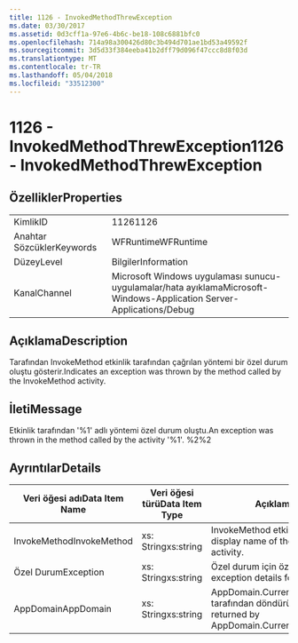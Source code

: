 ```yaml
---
title: 1126 - InvokedMethodThrewException
ms.date: 03/30/2017
ms.assetid: 0d3cff1a-97e6-4b6c-be18-108c6881bfc0
ms.openlocfilehash: 714a98a300426d80c3b494d701ae1bd53a49592f
ms.sourcegitcommit: 3d5d33f384eeba41b2dff79d096f47ccc8d8f03d
ms.translationtype: MT
ms.contentlocale: tr-TR
ms.lasthandoff: 05/04/2018
ms.locfileid: "33512300"
---
```

# <a name="1126---invokedmethodthrewexception"></a><span data-ttu-id="e6dc5-102">1126 - InvokedMethodThrewException</span><span class="sxs-lookup"><span data-stu-id="e6dc5-102">1126 - InvokedMethodThrewException</span></span>
## <a name="properties"></a><span data-ttu-id="e6dc5-103">Özellikler</span><span class="sxs-lookup"><span data-stu-id="e6dc5-103">Properties</span></span>  
  
|||  
|-|-|  
|<span data-ttu-id="e6dc5-104">Kimlik</span><span class="sxs-lookup"><span data-stu-id="e6dc5-104">ID</span></span>|<span data-ttu-id="e6dc5-105">1126</span><span class="sxs-lookup"><span data-stu-id="e6dc5-105">1126</span></span>|  
|<span data-ttu-id="e6dc5-106">Anahtar Sözcükler</span><span class="sxs-lookup"><span data-stu-id="e6dc5-106">Keywords</span></span>|<span data-ttu-id="e6dc5-107">WFRuntime</span><span class="sxs-lookup"><span data-stu-id="e6dc5-107">WFRuntime</span></span>|  
|<span data-ttu-id="e6dc5-108">Düzey</span><span class="sxs-lookup"><span data-stu-id="e6dc5-108">Level</span></span>|<span data-ttu-id="e6dc5-109">Bilgiler</span><span class="sxs-lookup"><span data-stu-id="e6dc5-109">Information</span></span>|  
|<span data-ttu-id="e6dc5-110">Kanal</span><span class="sxs-lookup"><span data-stu-id="e6dc5-110">Channel</span></span>|<span data-ttu-id="e6dc5-111">Microsoft Windows uygulaması sunucu-uygulamalar/hata ayıklama</span><span class="sxs-lookup"><span data-stu-id="e6dc5-111">Microsoft-Windows-Application Server-Applications/Debug</span></span>|  
  
## <a name="description"></a><span data-ttu-id="e6dc5-112">Açıklama</span><span class="sxs-lookup"><span data-stu-id="e6dc5-112">Description</span></span>  
 <span data-ttu-id="e6dc5-113">Tarafından InvokeMethod etkinlik tarafından çağrılan yöntemi bir özel durum oluştu gösterir.</span><span class="sxs-lookup"><span data-stu-id="e6dc5-113">Indicates an exception was thrown by the method called by the InvokeMethod activity.</span></span>  
  
## <a name="message"></a><span data-ttu-id="e6dc5-114">İleti</span><span class="sxs-lookup"><span data-stu-id="e6dc5-114">Message</span></span>  
 <span data-ttu-id="e6dc5-115">Etkinlik tarafından '%1' adlı yöntemi özel durum oluştu.</span><span class="sxs-lookup"><span data-stu-id="e6dc5-115">An exception was thrown in the method called by the activity '%1'.</span></span> <span data-ttu-id="e6dc5-116">%2</span><span class="sxs-lookup"><span data-stu-id="e6dc5-116">%2</span></span>  
  
## <a name="details"></a><span data-ttu-id="e6dc5-117">Ayrıntılar</span><span class="sxs-lookup"><span data-stu-id="e6dc5-117">Details</span></span>  
  
|<span data-ttu-id="e6dc5-118">Veri öğesi adı</span><span class="sxs-lookup"><span data-stu-id="e6dc5-118">Data Item Name</span></span>|<span data-ttu-id="e6dc5-119">Veri öğesi türü</span><span class="sxs-lookup"><span data-stu-id="e6dc5-119">Data Item Type</span></span>|<span data-ttu-id="e6dc5-120">Açıklama</span><span class="sxs-lookup"><span data-stu-id="e6dc5-120">Description</span></span>|  
|--------------------|--------------------|-----------------|  
|<span data-ttu-id="e6dc5-121">InvokeMethod</span><span class="sxs-lookup"><span data-stu-id="e6dc5-121">InvokeMethod</span></span>|<span data-ttu-id="e6dc5-122">xs: String</span><span class="sxs-lookup"><span data-stu-id="e6dc5-122">xs:string</span></span>|<span data-ttu-id="e6dc5-123">InvokeMethod etkinlik görünen adı.</span><span class="sxs-lookup"><span data-stu-id="e6dc5-123">The display name of the InvokeMethod activity.</span></span>|  
|<span data-ttu-id="e6dc5-124">Özel Durum</span><span class="sxs-lookup"><span data-stu-id="e6dc5-124">Exception</span></span>|<span data-ttu-id="e6dc5-125">xs: String</span><span class="sxs-lookup"><span data-stu-id="e6dc5-125">xs:string</span></span>|<span data-ttu-id="e6dc5-126">Özel durum için özel durum ayrıntıları</span><span class="sxs-lookup"><span data-stu-id="e6dc5-126">The exception details for the exception</span></span>|  
|<span data-ttu-id="e6dc5-127">AppDomain</span><span class="sxs-lookup"><span data-stu-id="e6dc5-127">AppDomain</span></span>|<span data-ttu-id="e6dc5-128">xs: String</span><span class="sxs-lookup"><span data-stu-id="e6dc5-128">xs:string</span></span>|<span data-ttu-id="e6dc5-129">AppDomain.CurrentDomain.FriendlyName tarafından döndürülen dize.</span><span class="sxs-lookup"><span data-stu-id="e6dc5-129">The string returned by AppDomain.CurrentDomain.FriendlyName.</span></span>|
